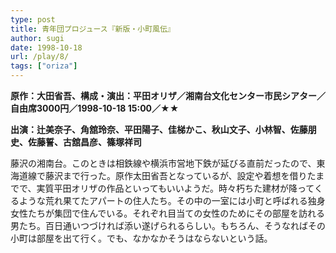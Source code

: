 ```yaml
---
type: post
title: 青年団プロジュース『新版・小町風伝』
author: sugi
date: 1998-10-18
url: /play/8/
tags: ["oriza"]
---
```

**原作：大田省吾、構成・演出：平田オリザ／湘南台文化センター市民シアター／自由席3000円／1998-10-18 15:00／★★**

**出演：辻美奈子、角舘玲奈、平田陽子、佳梯かこ、秋山文子、小林智、佐藤朋史、佐藤誓、古舘昌彦、篠塚祥司**

藤沢の湘南台。このときは相鉄線や横浜市営地下鉄が延びる直前だったので、東海道線で藤沢まで行った。原作太田省吾となっているが、設定や着想を借りたまでで、実質平田オリザの作品といってもいいようだ。時々朽ちた建材が降ってくるような荒れ果てたアパートの住人たち。その中の一室には小町と呼ばれる独身女性たちが集団で住んでいる。それぞれ目当ての女性のためにその部屋を訪れる男たち。百日通いつづければ添い遂げられるらしい。もちろん、そうなればその小町は部屋を出て行く。でも、なかなかそうはならないという話。

